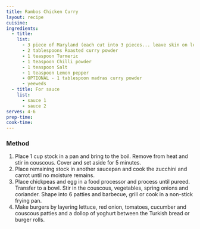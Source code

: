 ```yaml
---
title: Rambos Chicken Curry
layout: recipe
cuisine: 
ingredients:
  - title:
    list: 
      - 3 piece of Maryland (each cut into 3 pieces... leave skin on leg)
      - 2 tablespoons Roasted curry powder
      - 1 teaspoon Turmeric
      - 1 teaspoon Chilli powder
      - 1 teaspoon Salt
      - 1 teaspoon Lemon pepper
      - OPTIONAL - 1 tablespoon madras curry powder
      - yeeweds
  - title: For sauce
    list:
      - sauce 1
      - sauce 2
serves: 4-6
prep-time: 
cook-time: 
---
```


### Method
1. Place 1 cup stock in a pan and bring to the boil.  Remove from heat and stir in couscous. Cover and set aside for 5 minutes.
2. Place remaining stock in another saucepan and cook the zucchini and carrot until no moisture remains. 
3. Place chickpeas and egg in a food processor and process until pureed. Transfer to a bowl. Stir in the couscous, vegetables, spring onions and coriander.  Shape into 6 patties and barbecue, grill or cook in a non-stick frying pan. 
4. Make burgers by layering lettuce, red onion, tomatoes, cucumber and couscous patties and a dollop of yoghurt between the Turkish bread or burger rolls.